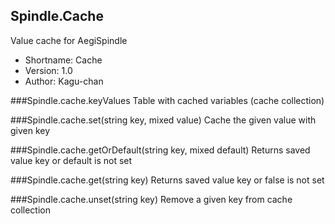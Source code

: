 Spindle.Cache
-------------
Value cache for AegiSpindle

* Shortname: Cache
* Version: 1.0
* Author: Kagu-chan

###Spindle.cache.keyValues
Table with cached variables (cache collection)

###Spindle.cache.set(string key, mixed value)
Cache the given value with given key

###Spindle.cache.getOrDefault(string key, mixed default)
Returns saved value key or default is not set

###Spindle.cache.get(string key)
Returns saved value key or false is not set

###Spindle.cache.unset(string key)
Remove a given key from cache collection
